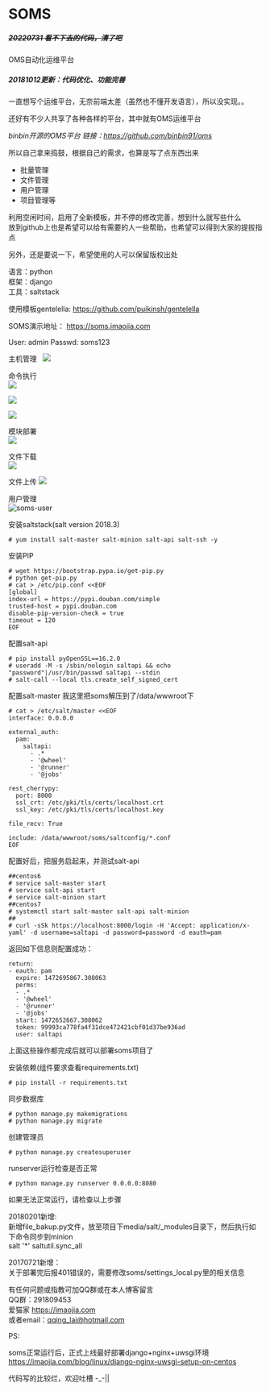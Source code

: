 # SOMS

##### ~~20220731 看不下去的代码，清了吧~~

OMS自动化运维平台

##### 20181012更新：代码优化、功能完善

一直想写个运维平台，无奈前端太差（虽然也不懂开发语言），所以没实现。。

还好有不少人共享了各种各样的平台，其中就有OMS运维平台

*binbin开源的OMS平台 链接：https://github.com/binbin91/oms*

所以自己拿来捣鼓，根据自己的需求，也算是写了点东西出来

* 批量管理
* 文件管理
* 用户管理
* 项目管理等  
  
利用空闲时间，启用了全新模板，并不停的修改完善，想到什么就写些什么  
放到github上也是希望可以给有需要的人一些帮助，也希望可以得到大家的提拔指点  

另外，还是要说一下，希望使用的人可以保留版权出处


语言：python  
框架：django  
工具：saltstack

使用模板gentelella:
https://github.com/puikinsh/gentelella


SOMS演示地址：
https://soms.imaojia.com

User: admin
Passwd: soms123

主机管理  
![](https://imaojia.com/media/pictures/2017/02/17/salt-host.png)

命令执行  
![](https://imaojia.com/media/pictures/2018/10/12/remote-command.png)

![](https://imaojia.com/media/pictures/2018/10/12/remote-command-group.png)

![](https://imaojia.com/media/pictures/2018/10/12/remote-command-advance.png)

模块部署  
![](https://imaojia.com/media/pictures/2018/10/12/remote-module.png)

文件下载  
![](https://imaojia.com/media/pictures/2018/10/12/remote-file-download.png)  

文件上传
![](https://imaojia.com/media/pictures/2018/10/13/remote-file-upload.png)

用户管理  
![soms-user](https://imaojia.com/media/pictures/2017/02/17/soms-user.png)

安装saltstack(salt version 2018.3)

```
# yum install salt-master salt-minion salt-api salt-ssh -y
```

安装PIP

```
# wget https://bootstrap.pypa.io/get-pip.py
# python get-pip.py
# cat > /etc/pip.conf <<EOF
[global]
index-url = https://pypi.douban.com/simple
trusted-host = pypi.douban.com
disable-pip-version-check = true
timeout = 120
EOF
```

配置salt-api

```
# pip install pyOpenSSL==16.2.0
# useradd -M -s /sbin/nologin saltapi && echo "password"|/usr/bin/passwd saltapi --stdin
# salt-call --local tls.create_self_signed_cert
```

配置salt-master
我这里把soms解压到了/data/wwwroot下

```
# cat > /etc/salt/master <<EOF
interface: 0.0.0.0

external_auth:
  pam:
    saltapi:
      - .*
      - '@wheel'
      - '@runner'
      - '@jobs'

rest_cherrypy:
  port: 8000
  ssl_crt: /etc/pki/tls/certs/localhost.crt
  ssl_key: /etc/pki/tls/certs/localhost.key

file_recv: True

include: /data/wwwroot/soms/saltconfig/*.conf
EOF
```

配置好后，把服务启起来，并测试salt-api

```
##centos6
# service salt-master start
# service salt-api start
# service salt-minion start
##centos7
# systemctl start salt-master salt-api salt-minion
##
# curl -sSk https://localhost:8000/login -H 'Accept: application/x-yaml' -d username=saltapi -d password=password -d eauth=pam
```

返回如下信息则配置成功：

```
return:
- eauth: pam
  expire: 1472695867.308063
  perms:
  - .*
  - '@wheel'
  - '@runner'
  - '@jobs'
  start: 1472652667.308062
  token: 99993ca778fa4f31dce472421cbf01d37be936ad
  user: saltapi
```

上面这些操作都完成后就可以部署soms项目了

安装依赖(组件要求查看requirements.txt)

```
# pip install -r requirements.txt
```

同步数据库

```
# python manage.py makemigrations
# python manage.py migrate
```

创建管理员

```
# python manage.py createsuperuser
```

runserver运行检查是否正常

```
# python manage.py runserver 0.0.0.0:8080
```

如果无法正常运行，请检查以上步骤  

20180201新增:  
新增file_bakup.py文件，放至项目下media/salt/_modules目录下，然后执行如下命令同步到minion  
salt '*' saltutil.sync_all

20170721新增：  
关于部署完后报401错误的，需要修改soms/settings_local.py里的相关信息

有任何问题或指教可加QQ群或在本人博客留言  
QQ群：291809453  
爱猫家 https://imaojia.com    
或者email：qqing_lai@hotmail.com  

PS:

  soms正常运行后，正式上线最好部署django+nginx+uwsgi环境  
  https://imaojia.com/blog/linux/django-nginx-uwsgi-setup-on-centos


代码写的比较烂，欢迎吐槽 -_-||



